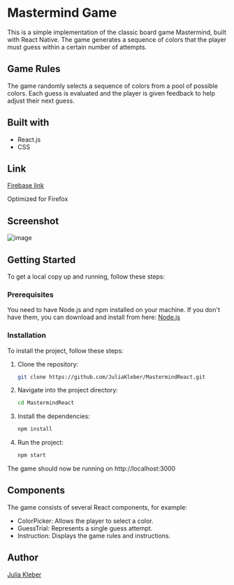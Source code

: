 # Mastermind Game

This is a simple implementation of the classic board game Mastermind, built with React Native.
The game generates a sequence of colors that the player must guess within a certain number of attempts.

## Game Rules

The game randomly selects a sequence of colors from a pool of possible colors.
Each guess is evaluated and the player is given feedback to help adjust their next guess.

## Built with

- React.js
- CSS

## Link

[Firebase link](https://julias--mastermind.web.app/)

Optimized for Firefox

## Screenshot

![image](https://github.com/GoldieCrystal/Mastermind/assets/142741980/fd74a6a7-6c3d-495e-b296-012d629f0fc7)

## Getting Started

To get a local copy up and running, follow these steps:

### Prerequisites

You need to have Node.js and npm installed on your machine. If you don't have them, you can download and install from here: [Node.js](https://nodejs.org/)

### Installation

To install the project, follow these steps:

1. Clone the repository:
   
   ```bash
   git clone https://github.com/JuliaKleber/MastermindReact.git

3. Navigate into the project directory:
   
   ```bash
   cd MastermindReact
   
5. Install the dependencies:
   
   ```bash
   npm install

7. Run the project:
   
   ```bash
   npm start

The game should now be running on http://localhost:3000

## Components

The game consists of several React components, for example:

- ColorPicker: Allows the player to select a color.
- GuessTrial: Represents a single guess attempt.
- Instruction: Displays the game rules and instructions.

## Author

[Julia Kleber](https://github.com/JuliaKleber)


